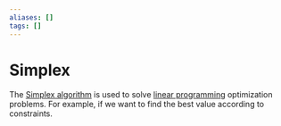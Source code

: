 ```yaml
---
aliases: []
tags: []
---
```


# Simplex

The [Simplex algorithm](https://wikipedia.org/wiki/simplex_algorithm) is used to solve [linear programming](https://wikipedia.org/wiki/linear_programming) optimization problems. For example, if we want to find the best value according to constraints.